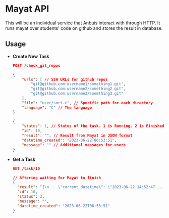 # Mayat API

This will be an individual service that Anbuis interact with through HTTP. It runs mayat over students' code on github and stores the result in database.

## Usage

- **Create New Task**
    ``` JSON
    POST /check_git_repos

    {
        "urls": [ // SSH URLs for github repos
            "git@github.com:username1/something1.git",
            "git@github.com:username2/something2.git",
            "git@github.com:username3/soemthing3.git"
        ],
        "file": "user/sort.c", // Specific path for each directory
        "language": "C" // The language
    }
    ```
    ``` JSON
    {
        "status": 1, // Status of the task. 1 is Running. 2 is Finished. 3 is Error.
        "id": 10,
        "result": "", // Result from Mayat in JSON format
        "datetime_created": "2023-06-22T06:53:51",
        "message": "" // Additional messages for users
    }
    ```
- **Get a Task**
  ``` JSON
  GET /task/10
  ```
  ``` JSON
  // Aftering waiting for Mayat to finish
  {
    "result": "{\n    \"current_datetime\": \"2023-06-22 14:52:47 ... \"execution_time\": 0.022368\n}",
    "id": 10,
    "status": 2,
    "message": "",
    "datetime_created": "2023-06-22T06:53:51"
  }
  ```